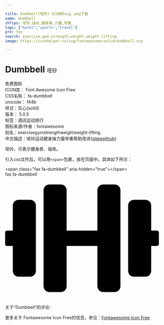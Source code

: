 ```yaml
---

title: Dumbbell(哑铃) ICON转svg、png下载
name: dumbbell
zhTips: 哑铃,运动,健身操,力量,举重
tags: ["hotel","sports","travel"]
pre: fas
search: exercise,gym,strength,weight,weight-lifting
image: https://iconhelper.cn/svg/fontawesome/solid/dumbbell.svg

---
```


# Dumbbell  <small style="font-size: 60%;font-weight: 100">哑铃</small>


<div class="detail-page">
<p>
<span><span class="badge-success badge">免费图标</span> </span>
<br/>
<span>
ICON库：
<span class="badge-secondary badge">Font Awesome Icon Free</span> 
</span>
<br/>
<span>
CSS名称：
<span class="badge-secondary badge">fa-dumbbell</span> 
</span>
<br/>
<span>
unicode：
<span class="badge-secondary badge">f44b</span> 
<copy-btn content='f44b' btn-title=""></copy-btn>
<copy-btn :content='String.fromCodePoint(parseInt("f44b", 16))' btn-title="复制U"></copy-btn>
</span><br/><span>样式：<span class="badge-light badge">实心(solid)</span></span>
<br/>
<span>
版本：
<span class="badge-secondary badge">5.0.5</span> 
</span><br/><span>标签：<span class="badge-light badge"><router-link to="/tags/hotel.html">酒店</router-link></span><span class="badge-light badge"><router-link to="/tags/sports.html">运动</router-link></span><span class="badge-light badge"><router-link to="/tags/travel.html">旅行</router-link></span></span>
<br/>
<span>图标来源/作者：<span class="badge-light badge">fontawesome</span></span> 
<br/>
<span>别名：<span class="badge-light badge">exercise</span><span class="badge-light badge">gym</span><span class="badge-light badge">strength</span><span class="badge-light badge">weight</span><span class="badge-light badge">weight-lifting</span></span><br/><span class="zh-detail">中文描述：<span class="badge-primary badge">哑铃</span><span class="badge-primary badge">运动</span><span class="badge-primary badge">健身操</span><span class="badge-primary badge">力量</span><span class="badge-primary badge">举重</span><span class="help-link"><span>帮助改进</span>(<a href="https://gitee.com/liuwave/icon-helper/edit/master/json/fontawesome/solid/dumbbell.json" target="_blank" rel="noopener noreferrer">gitee</a><a href="https://github.com/liuwave/icon-helper/edit/master/json/fontawesome/solid/dumbbell.json" target="_blank" rel="noopener noreferrer">github</a></span>)</span><br/>
</p>
</div><div class="description description alert alert-light">哑铃，可表示健身房、锻炼。</div>
<div class="alert alert-dark">
  <i class="fas fa-dumbbell fa-xs"></i>
  <i class="fas fa-dumbbell fa-sm"></i>
  <i class="fas fa-dumbbell fa-lg"></i>
  <i class="fas fa-dumbbell fa-2x"></i>
  <i class="fas fa-dumbbell fa-3x"></i>
  <i class="fas fa-dumbbell fa-5x"></i>
  <i class="fas fa-dumbbell fa-7x"></i>
</div>
<div>
  <p>引入css文件后，可以用<code>&lt;span&gt;</code>包裹，放在页面中。具体如下所示：    
  </p>
  <div class="alert alert-primary" style="font-size: 14px">
    &lt;span class="fas fa-dumbbell" aria-hidden="true"&gt;&lt;/span&gt;
    <copy-btn content='<span class="fas fa-dumbbell" aria-hidden="true"></span>'></copy-btn>
  </div>
  <div class="alert alert-secondary">
    <i class="fas fa-dumbbell"
    style="font-size: 24px"
    aria-hidden="true"></i> fas fa-dumbbell
    <copy-btn content="fas fa-dumbbell" btn-title="复制图标名称"></copy-btn>
  </div>
</div>
<div id="svg" class="svg-wrap">
<svg xmlns="http://www.w3.org/2000/svg" viewBox="0 0 640 512"><path d="M104 96H56c-13.3 0-24 10.7-24 24v104H8c-4.4 0-8 3.6-8 8v48c0 4.4 3.6 8 8 8h24v104c0 13.3 10.7 24 24 24h48c13.3 0 24-10.7 24-24V120c0-13.3-10.7-24-24-24zm528 128h-24V120c0-13.3-10.7-24-24-24h-48c-13.3 0-24 10.7-24 24v272c0 13.3 10.7 24 24 24h48c13.3 0 24-10.7 24-24V288h24c4.4 0 8-3.6 8-8v-48c0-4.4-3.6-8-8-8zM456 32h-48c-13.3 0-24 10.7-24 24v168H256V56c0-13.3-10.7-24-24-24h-48c-13.3 0-24 10.7-24 24v400c0 13.3 10.7 24 24 24h48c13.3 0 24-10.7 24-24V288h128v168c0 13.3 10.7 24 24 24h48c13.3 0 24-10.7 24-24V56c0-13.3-10.7-24-24-24z"/></svg>
</div>
<detail full-name='fa-dumbbell'></detail>
<div>
<p>关于“Dumbbell”的评论:</p>
</div>
<Vssue title="关于“Dumbbell”的评论" ></Vssue>    
<div><p>更多关于  Fontawesome Icon Free的信息，参见：<a target="_blank" href="https://iconhelper.cn/fontawesome.html">Fontawesome Icon Free</a>
</p></div>

